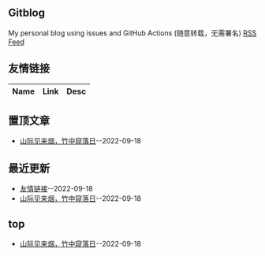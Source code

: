 ## Gitblog
My personal blog using issues and GitHub Actions (随意转载，无需署名)
[RSS Feed](https://raw.githubusercontent.com/sabotz/blog/master/feed.xml)
## 友情链接
| Name | Link | Desc | 
 | ---- | ---- | ---- |
## 置顶文章
- [山际见来烟，竹中窥落日](https://github.com/sabotz/blog/issues/1)--2022-09-18
## 最近更新
- [友情链接](https://github.com/sabotz/blog/issues/2)--2022-09-18
- [山际见来烟，竹中窥落日](https://github.com/sabotz/blog/issues/1)--2022-09-18
## top
- [山际见来烟，竹中窥落日](https://github.com/sabotz/blog/issues/1)--2022-09-18

